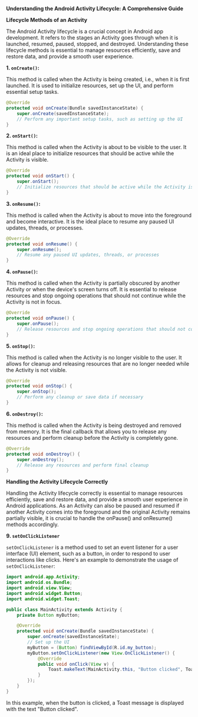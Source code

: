 **Understanding the Android Activity Lifecycle: A Comprehensive Guide**

**Lifecycle Methods of an Activity**

The Android Activity lifecycle is a crucial concept in Android app development. It refers to the stages an Activity goes through when it is launched, resumed, paused, stopped, and destroyed. Understanding these lifecycle methods is essential to manage resources efficiently, save and restore data, and provide a smooth user experience.

**1. `onCreate()`:**

This method is called when the Activity is being created, i.e., when it is first launched. It is used to initialize resources, set up the UI, and perform essential setup tasks.

```java
@Override
protected void onCreate(Bundle savedInstanceState) {
    super.onCreate(savedInstanceState);
    // Perform any important setup tasks, such as setting up the UI
}
```

**2. `onStart()`:**

This method is called when the Activity is about to be visible to the user. It is an ideal place to initialize resources that should be active while the Activity is visible.

```java
@Override
protected void onStart() {
    super.onStart();
    // Initialize resources that should be active while the Activity is visible
}
```

**3. `onResume()`:**

This method is called when the Activity is about to move into the foreground and become interactive. It is the ideal place to resume any paused UI updates, threads, or processes.

```java
@Override
protected void onResume() {
    super.onResume();
    // Resume any paused UI updates, threads, or processes
}
```

**4. `onPause()`:**

This method is called when the Activity is partially obscured by another Activity or when the device's screen turns off. It is essential to release resources and stop ongoing operations that should not continue while the Activity is not in focus.

```java
@Override
protected void onPause() {
    super.onPause();
    // Release resources and stop ongoing operations that should not continue
}
```

**5. `onStop()`:**

This method is called when the Activity is no longer visible to the user. It allows for cleanup and releasing resources that are no longer needed while the Activity is not visible.

```java
@Override
protected void onStop() {
    super.onStop();
    // Perform any cleanup or save data if necessary
}
```

**6. `onDestroy()`:**

This method is called when the Activity is being destroyed and removed from memory. It is the final callback that allows you to release any resources and perform cleanup before the Activity is completely gone.

```java
@Override
protected void onDestroy() {
    super.onDestroy();
    // Release any resources and perform final cleanup
}
```

**Handling the Activity Lifecycle Correctly**

Handling the Activity lifecycle correctly is essential to manage resources efficiently, save and restore data, and provide a smooth user experience in Android applications. As an Activity can also be paused and resumed if another Activity comes into the foreground and the original Activity remains partially visible, it is crucial to handle the onPause() and onResume() methods accordingly.

**9. `setOnClickListener`**

`setOnClickListener` is a method used to set an event listener for a user interface (UI) element, such as a button, in order to respond to user interactions like clicks. Here's an example to demonstrate the usage of `setOnClickListener`:

```java
import android.app.Activity;
import android.os.Bundle;
import android.view.View;
import android.widget.Button;
import android.widget.Toast;

public class MainActivity extends Activity {
    private Button myButton;

    @Override
    protected void onCreate(Bundle savedInstanceState) {
        super.onCreate(savedInstanceState);
        // Set up the UI
        myButton = (Button) findViewById(R.id.my_button);
        myButton.setOnClickListener(new View.OnClickListener() {
            @Override
            public void onClick(View v) {
                Toast.makeText(MainActivity.this, "Button clicked", Toast.LENGTH_SHORT).show();
            }
        });
    }
}
```

In this example, when the button is clicked, a Toast message is displayed with the text "Button clicked".